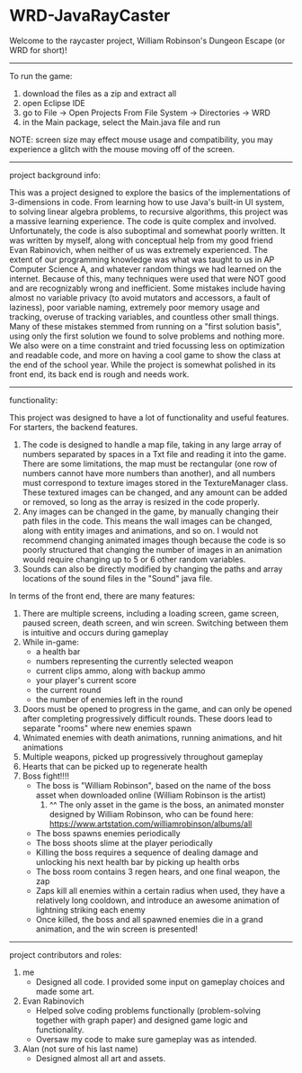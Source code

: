 # WRD-JavaRayCaster

Welcome to the raycaster project, William Robinson's Dungeon Escape (or WRD for short)!

---------------------------------------------------------------------------------------------------------------------------------------------------------------------------------------------------------------------------------------------------------------------------------------------------------------------------------

To run the game:
1. download the files as a zip and extract all
2. open Eclipse IDE
3. go to File -> Open Projects From File System -> Directories -> WRD
4. in the Main package, select the Main.java file and run

NOTE: screen size may effect mouse usage and compatibility, you may experience a glitch with the mouse moving off of the screen.

---------------------------------------------------------------------------------------------------------------------------------------------------------------------------------------------------------------------------------------------------------------------------------------------------------------------------------

project background info:

This was a project designed to explore the basics of the implementations of 3-dimensions in code. From learning how to use Java's built-in UI system, to solving linear algebra problems, to recursive algorithms, this project was a massive learning experience. The code is quite complex and involved. Unfortunately, the code is also suboptimal and somewhat poorly written. It was written by myself, along with conceptual help from my good friend Evan Rabinovich, when neither of us was extremely experienced. The extent of our programming knowledge was what was taught to us in AP Computer Science A, and whatever random things we had learned on the internet. Because of this, many techniques were used that were NOT good and are recognizably wrong and inefficient. Some mistakes include having almost no variable privacy (to avoid mutators and accessors, a fault of laziness), poor variable naming, extremely poor memory usage and tracking, overuse of tracking variables, and countless other small things. Many of these mistakes stemmed from running on a "first solution basis", using only the first solution we found to solve problems and nothing more. We also were on a time constraint and tried focussing less on optimization and readable code, and more on having a cool game to show the class at the end of the school year. While the project is somewhat polished in its front end, its back end is rough and needs work.

----------------------------------------------------------------------------------------------------------------------------------------------------------------------------------------------------------------------------------------------------------------------------------------------------------------------------------------

functionality:

This project was designed to have a lot of functionality and useful features. For starters, the backend features. 
1. The code is designed to handle a map file, taking in any large array of numbers separated by spaces in a Txt file and reading it into the game. There are some limitations, the map must be rectangular (one row of numbers cannot have more numbers than another), and all numbers must correspond to texture images stored in the TextureManager class. These textured images can be changed, and any amount can be added or removed, so long as the array is resized in the code properly.
2. Any images can be changed in the game, by manually changing their path files in the code. This means the wall images can be changed, along with entity images and animations, and so on. I would not recommend changing animated images though because the code is so poorly structured that changing the number of images in an animation would require changing up to 5 or 6 other random variables.
3. Sounds can also be directly modified by changing the paths and array locations of the sound files in the "Sound" java file.

In terms of the front end, there are many features:

1. There are multiple screens, including a loading screen, game screen, paused screen, death screen, and win screen. Switching between them is intuitive and occurs during gameplay
2. While in-game:
      - a health bar
      - numbers representing the currently selected weapon
      - current clips ammo, along with backup ammo
      - your player's current score
      - the current round
      - the number of enemies left in the round
3. Doors must be opened to progress in the game, and can only be opened after completing progressively difficult rounds. These doors lead to separate "rooms" where new enemies spawn
4. Wnimated enemies with death animations, running animations, and hit animations
5. Multiple weapons, picked up progressively throughout gameplay
6. Hearts that can be picked up to regenerate health
7. Boss fight!!!!
      - The boss is "William Robinson", based on the name of the boss asset when downloaded online (William Robinson is the artist)
           1. ^^ The only asset in the game is the boss, an animated monster designed by William Robinson, who can be found here: https://www.artstation.com/williamrobinson/albums/all
      - The boss spawns enemies periodically
      - The boss shoots slime at the player periodically
      - Killing the boss requires a sequence of dealing damage and unlocking his next health bar by picking up health orbs
      - The boss room contains 3 regen hears, and one final weapon, the zap
      - Zaps kill all enemies within a certain radius when used, they have a relatively long cooldown, and introduce an awesome animation of lightning striking each enemy
      - Once killed, the boss and all spawned enemies die in a grand animation, and the win screen is presented!

----------------------------------------------------------------------------------------------------------------------------------------------------------------------------------------------------------------------------------------------------------------------------------------------------------------------------------------

project contributors and roles:
1. me
      - Designed all code. I provided some input on gameplay choices and made some art.
3. Evan Rabinovich
      - Helped solve coding problems functionally (problem-solving together with graph paper) and designed game logic and functionality.
      - Oversaw my code to make sure gameplay was as intended.
5. Alan (not sure of his last name)
      - Designed almost all art and assets.
